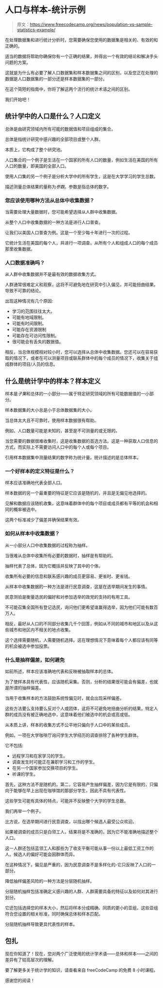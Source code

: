 # 人口与样本-统计示例

> 原文：<https://www.freecodecamp.org/news/population-vs-sample-statistics-example/>

在处理数据集和进行统计分析时，您需要确保您使用的数据集是相关的、有效的和正确的。

适当的数据将帮助你确保你有一个正确的结果，并得出一个有效的结论和解决手头问题的方案。

这就是为什么有必要了解人口数据集和样本数据集之间的区别，以及您正在处理的数据是人口数据集的一部分还是样本数据集的一部分。

在这个简短的指南中，你将了解这两个流行的统计术语之间的区别。

我们开始吧！

## 统计学中的人口是什么？人口定义

总体是由研究领域内所有可能的数据值和项目组成的集合。

总体是指统计研究中感兴趣的全部项目或整个人群。

本质上，它构成了整个研究池。

人口集合的一个例子是生活在一个国家的所有人口的数量，例如生活在美国的所有人口的数量，即美国的全部人口。

使用人口集的另一个例子是分析大学中的所有学生，这是在大学学习的学生总数。

描述测量总体结果的量称为*参数*。参数是指总体的数字。

### 您应该使用哪种方法从总体中收集数据？

当需要处理大量数据时，您可能希望选择从人群中收集数据。

从整个人口中收集数据的一种方法是进行人口普查。

让我们以美国人口普查为例。这是一个至少每十年进行一次的过程。

它统计生活在美国的每个人，并进行一项调查，从所有个人和组成人口的每个成员那里收集数据。

### 人口数据准确吗？

从人群中收集数据并不是最有效的数据收集方式。

人群通常很难定义和观察，这将不可避免地在研究中引入偏见，并可能扭曲结果，导致不可靠的结论。

出现这种情况有几个原因:

*   学习的范围往往太大。
*   可能有地域限制。
*   可能有时间限制。
*   可能存在资源限制
*   可能存在可访问性限制。
*   很可能会有丢失的数据值。

相反，当总体规模相对较小时，您可以选择从总体中收集数据。您还可以在容易获取的情况下，或者在可以测量项目或联系群体中的每个成员的情况下，收集关于组成群体的项目/人员的信息。

## 什么是统计学中的样本？样本定义

样本是*子集*和总体的一小部分——属于特定研究领域的所有可能数据值的一小部分。

样本数据集的大小总是小于总体数据集的大小。

当总体太大且不可靠时，使用样本数据很有帮助。

例如，人口数量可能是未知的，甚至是不可测量的或无限的。

当您需要的数据很难收集时，这是收集数据的首选方法。这是一种获取人口信息的方式，而实际上不需要访问人口中的每个人或每个项目。

引用样本数据集中测量结果的数字称为统计量。统计描述的是总体样本。

### 一个好样本的定义特征是什么？

样本应该准确地代表全部人口。

样本数据的另一个最重要的特征是它应该是随机的，并且是无偏见地选择的。

见解和数据应该随机收集，这意味着群体中的每个项目或成员都有平等的机会和相同的概率被选中。

这两个标准减少了偏差并确保结果有效。

### 如何从样本中收集数据？

从一小部分人口中收集数据的过程称为抽样。

当很难从总体中收集所有必要的数据时，抽样是有帮助的。

抽样代表了总体，因为它概括并反映了其中的个体。

收集所有必要的信息和联系感兴趣的成员更容易、更省时、更省钱。

从样本中收集数据的一种方法是进行民意调查，这是在选举期间发生的事情。

民意测验是衡量选民的偏好和对参加选举的政党的支持的有用工具。

不可能召集全国所有登记选民，询问他们更希望谁赢得选举，因为他们可能有数百万人。

相反，最好从人口的不同部分收集几千个回答，例如从不同的城市和地区以及从这些城市和地区内不相关的地点收集。

这个选择需要随机，人需要随机选择。这在理想情况下意味着每个人都应该有同等的机会被选中参加投票。

### 什么是抽样偏差，如何避免

如前所述，样本应该准确地代表和反映被抽取样本的总体。

为了使样本具有代表性，应该随机采集。否则，分析的结果很可能会有偏差，也就是所谓的抽样偏差。

当用于收集样本的方法鼓励系统性偏见时，就会出现采样偏差。

这些方法要么支持要么反对个人或团体，这将不可避免地扭曲分析的结果。特定人群的成员没有被正确地选中，这意味着他们被选中的机会或高或低。

从本质上讲，样本的收集方式不公平地只偏向于人口中的某些成员。

例如，一项在大学咖啡厅询问学生大学经历的调查排除了各种学生群体。

它不包括:

*   远程学习和在家学习的学生。
*   调查发生时可能正在兼职学习和工作的学生。
*   在另一个国家参加交换项目的学生。
*   听课的学生。

首先，这种方法不是随机的。第二，它容易产生抽样偏差，因为它是有限的，只偏向于能够在早上出现在咖啡馆的那部分学生，因此不具有代表性。

这些学生可能有具体的特点，可能并不反映整个大学的学生总数。

我们再举一个例子。

比方说，在选举期间进行民意调查，以找出哪个候选人最受公众欢迎。

如果被调查的成员只是白领工人，结果将是不准确的，因为它不能准确地描述整个人口。

这一人群还包括蓝领工人和那些为了收支平衡可能从事一份以上最低工资工作的人。候选人的偏好可能会因群体而异。

在这种情况下，偏见是严重的，因为民意调查不是多样化的-它只反映了人口的一部分。

降低抽样偏差风险的一种方法是分层随机抽样。

分层随机抽样包括准确定义感兴趣的人群、人群需要具备的特征以及如何对其进行划分。

它还包括选择您的样本大小，然后将样本分成精确、同质的更小的亚组，这些亚组符合您设置的相关标准，同时确保总体和样本匹配。

分层随机抽样导致更具代表性的样本。

## 包扎

现在你知道了！现在，您对两个广泛使用的统计学术语——总体和样本——之间的差异有了较高层次的理解。

要了解更多关于统计学的知识，请查看来自 freeCodeCamp 的免费 8 小时课程。

感谢您的阅读！
